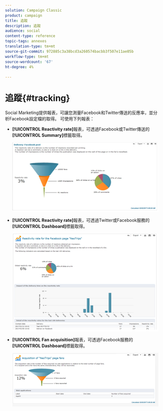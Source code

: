 ```yaml
---
solution: Campaign Classic
product: campaign
title: 追蹤
description: 追蹤
audience: social
content-type: reference
topic-tags: annexes
translation-type: tm+mt
source-git-commit: 972885c3a38bcd3a260574bacbb3f507e11ae05b
workflow-type: tm+mt
source-wordcount: '67'
ht-degree: 4%

---
```



# 追蹤{#tracking}

Social Marketing提供報表，可讓您測量Facebook和Twitter傳送的反應率，並分析Facebook設定檔的取得。 可使用下列報表：

* **[!UICONTROL Reactivity rate]**&#x200B;報表，可透過Facebook或Twitter傳送的&#x200B;**[!UICONTROL Summary]**&#x200B;標籤取得。

   ![](assets/social_report_3.png)

* **[!UICONTROL Reactivity rate]**&#x200B;報表，可透過Twitter或Facebook服務的&#x200B;**[!UICONTROL Dashboard]**&#x200B;標籤取得。

   ![](assets/social_report_2.png)

* **[!UICONTROL Fan acquisition]**&#x200B;報表，可透過Facebook服務的&#x200B;**[!UICONTROL Dashboard]**&#x200B;標籤取得。

   ![](assets/social_report_1.png)

